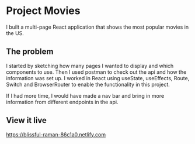 # Project Movies

I built a multi-page React application that shows the most popular movies in the US. 

## The problem

I started by sketching how many pages I wanted to display and which components to use. Then I used postman to check out the api and how the information was set up. I worked in React using useState, useEffects, Route, Switch and BrowserRouter to enable the functionality in this project.

If I had more time, I would have made a nav bar and bring in more information from different endpoints in the api.

## View it live

https://blissful-raman-86c1a0.netlify.com
